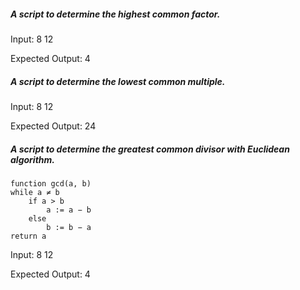 ##### A script to determine the highest common factor.

Input: 8 12 

Expected Output: 4

##### A script to determine the lowest common multiple.

Input: 8 12 

Expected Output: 24


##### A script to determine the greatest common divisor with Euclidean algorithm.

    
    function gcd(a, b)
    while a ≠ b 
        if a > b
            a := a − b
        else
            b := b − a
    return a

Input: 8 12

Expected Output: 4

